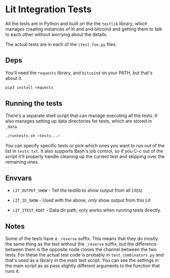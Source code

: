 # Lit Integration Tests

All the tests are in Python and built on the the `testlib` library, which
manages creating instances of lit and and bitcoind and getting them to talk to
each other without worrying about the details.

The actual tests are in each of the `itest_foo.py` files.

## Deps

You'll need the `requests` library, and `bitcoind` on your PATH, but that's
about it.

```sh
pip3 install requests
```

## Running the tests

There's a separate shell script that can manage executing all the tests.  It
also manages setting up data directories for tests, which are stored in `_data`.

```sh
./runtests.sh <tests...>
```

You can specify specific tests or pick which ones you want to run out of the
list in `tests.txt`.  It also supports Bash's job control, so if you C-c out of
the script it'll properly handle cleaning up the current test and skipping over
the remaining ones.

## Envvars

* `LIT_OUTPUT_SHOW` - Tell the testlib to show output from all Lit(s)

* `LIT_ID_SHOW` - Used with the above, *only* show output from this Lit

* `LIT_ITEST_ROOT` - Data dir path, only works when running tests directly.

## Notes

Some of the tests have a `_reverse` suffix.  This means that they do mostly the
same thing as the test without the `_reverse` suffix, but the difference between
them is the opposite node closes the channel between the two tests.  For these
the actual test code is probably in `test_combinators.py` and that's used as a
library in the main test script.  You can see the settings in the main script as
as pass slightly different arguments to the function that runs it.
